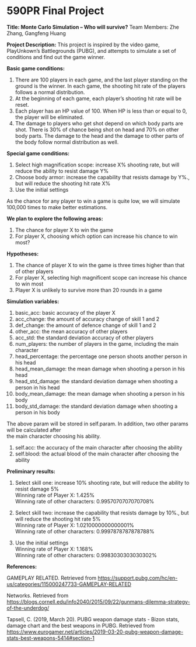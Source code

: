# 590PR Final Project 

**Title: Monte Carlo Simulation – Who will survive?**
Team Members: Zhe Zhang, Gangfeng Huang 

**Project Description:**
This project is inspired by the video game, PlayUnkown’s Battlegrounds (PUBG), and attempts to simulate a set of conditions and find out the game winner. 

**Basic game conditions:**
1.	There are 100 players in each game, and the last player standing on the ground is the winner. In each game, the shooting hit rate of the players follows a normal distribution. 
2.	At the beginning of each game, each player’s shooting hit rate will be reset. 
3.	Each player has an HP value of 100. When HP is less than or equal to 0, the player will be eliminated. 
4.	The damage to players who get shot depend on which body parts are shot. There is 30% of chance being shot on head and 70% on other body parts. The damage to the head and the damage to other parts of the body follow normal distribution as well. 

**Special game conditions:**
1.	Select high magnification scope: increase X% shooting rate, but will reduce the ability to resist damage Y%
2.	Choose body armor: increase the capability that resists damage by Y%., but will reduce the shooting hit rate X%
3.	Use the initial settings 

As the chance for any player to win a game is quite low, we will simulate 100,000 times to make better estimations. 

**We plan to explore the following areas:** 
1.	The chance for player X to win the game 
2.	For player X, choosing which option can increase his chance to win most? 

**Hypotheses:**
1. The chance of player X to win the game is three times higher than that of other players 
2. For player X, selecting high magnificent scope can increase his chance to win most
3. Player X is unlikely to survive more than 20 rounds in a game

**Simulation variables:**  
1. basic_acc: basic accuracy of the player X  
2. acc_change: the amount of accuracy change of skill 1 and 2  
3. def_change: the amount of defence change of skill 1 and 2  
4. other_acc: the mean accuracy of other players  
5. acc_std: the standard deviation accuracy of other players  
6. num_players: the number of players in the game, including the main character  
7. head_percentage: the percentage one person shoots another person in his head  
8. head_mean_damage: the mean damage when shooting a person in his head  
9. head_std_damage: the standard deviation damage when shooting a person in his head  
10. body_mean_damage: the mean damage when shooting a person in his body  
11. body_std_damage: the standard deviation damage when shooting a person in his body  
        
The above param will be stored in self.param. In addition, two other params will be calculated after  
the main character choosing his ability.  

1. self.acc: the accuracy of the main character after choosing the ability  
2. self.blood: the actual blood of the main character after choosing the ability  

**Preliminary results:**
1) Select skill one: increase 10% shooting rate, but will reduce the ability to resist damage 5%  
   Winning rate of Player X: 1.425%  
   Winning rate of other characters: 0.9957070707070708%

2) Select skill two: increase the capability that resists damage by 10%., but will reduce the shooting hit rate 5%  
   Winning rate of Player X: 1.0210000000000001%  
   Winning rate of other characters: 0.9997878787878788%  

3) Use the initial settings  
   Winning rate of Player X: 1.168%  
   Winning rate of other characters: 0.9983030303030302%

**References:**

GAMEPLAY RELATED. Retrieved from https://support.pubg.com/hc/en-us/categories/115000247733-GAMEPLAY-RELATED  

Networks. Retrieved from https://blogs.cornell.edu/info2040/2015/09/22/gunmans-dilemma-strategy-of-the-underdog/  

Tapsell, C. (2019, March 20). PUBG weapon damage stats - Bizon stats, damage chart and the best weapons in PUBG. Retrieved from https://www.eurogamer.net/articles/2019-03-20-pubg-weapon-damage-stats-best-weapons-5414#section-1





